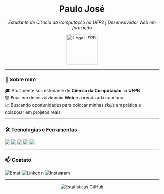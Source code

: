 <h1 align="center">Paulo José</h1>

<p align="center">
  <i>Estudante de Ciência da Computação na UFPB | Desenvolvedor Web em formação</i>
</p>

<p align="center">
  <img src="https://upload.wikimedia.org/wikipedia/commons/thumb/1/1e/Brasão_UFPB.png/600px-Brasão_UFPB.png" alt="Logo UFPB" height="100" />
</p>

---

### 🧠 Sobre mim

🎓 Atualmente sou estudante de **Ciência da Computação** na **UFPB**  
💻 Foco em desenvolvimento **Web** e aprendizado contínuo  
📈 Buscando oportunidades para colocar minhas *skills* em prática e colaborar em projetos reais

---

### 🛠️ Tecnologias e Ferramentas

<p>
  <img src="https://img.shields.io/badge/Java-%23ED8B00.svg?style=flat&logo=java&logoColor=white"/>
  <img src="https://img.shields.io/badge/JavaScript-%23F7DF1E.svg?style=flat&logo=javascript&logoColor=black"/>
  <img src="https://img.shields.io/badge/Python-%233776AB.svg?style=flat&logo=python&logoColor=white"/>
  <img src="https://img.shields.io/badge/HTML5-%23E34F26.svg?style=flat&logo=html5&logoColor=white"/>
  <img src="https://img.shields.io/badge/CSS3-%231572B6.svg?style=flat&logo=css3&logoColor=white"/>
</p>

---

### 📫 Contato

<p align="left">
  <a href="mailto:paulo.ferreira@dcx.ufpb.br">
    <img alt="Email" src="https://img.shields.io/badge/E--mail-D14836?style=for-the-badge&logo=gmail&logoColor=white"/>
  </a>
  <a href="https://www.linkedin.com/in/paulo-josé-dev">
    <img alt="LinkedIn" src="https://img.shields.io/badge/LinkedIn-0A66C2?style=for-the-badge&logo=linkedin&logoColor=white"/>
  </a>
  <a href="https://www.instagram.com/Paulo_jsfc/">
    <img alt="Instagram" src="https://img.shields.io/badge/Instagram-E4405F?style=for-the-badge&logo=instagram&logoColor=white"/>
  </a>
</p>

---

<p align="center">
  <img src="https://github-readme-stats.vercel.app/api?username=PauloJsfc&show_icons=true&theme=default" alt="Estatísticas GitHub" />
</p>
